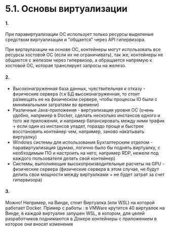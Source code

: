 # 5.1. Основы виртуализации

#### 1.
При паравиртуализации ОС использует только ресурсы выделеные средством виртуализации и "общается" через API гипервизора.

При виртаулазации на основе ОС, контейнеры могут использовать все ресурсы хостовой ОС (если их не ограничивать), так же, контейнеры не общаются с железом через гипервизор, а обращается напрямую к хостовой ОС, которая транслирует запросы на железо. 
#### 2.
- Высоконагруженная база данных, чувствительная к отказу - физические сервера (т.к БД высоконагруженная, то стоит размещать ее на физическом сервере, чтобы процессы IO были с минимальными затратами во времени)
- Различные Java-приложения - виртуализация уровня ОС (очень удобно, напрмиер в Docker, сделать несколько инстансов одного и того же приложения, и например балансировать между ними трафик + если один из инстансов упадет, гораздо проще и быстрее восстановить контейнер чем, например, заново накатывать виртуалку)
- Windows системы для использования Бухгалтерским отделом - паравиртуализация (думаю, логично было бы поднять виртуалку, с необходимым ПО и настроить на него, например RDP, нежели под каждого пользователя делать свой контейнер)
- Системы, выполняющие высокопроизводительные расчеты на GPU - физические сервера (физические сервера в этом случае, не будут делить свои мощности между виртуалками + не будет затрат за счет гипервизора)
#### 3.
Можно! Например, на Винде, стоит Виртуалка (или WSL) на которой работает Docker.
Пример с работы : в VMWare крутится 40 виртуалок на Винде, в каждой виртуалке запушен WSL, в котором, для целей разработчиков поднимаются в Докере контейнеры с приложением в которое они вносят изменения
